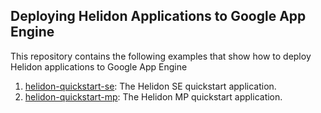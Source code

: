 ## Deploying Helidon Applications to Google App Engine

This repository contains the following examples that show how to deploy 
Helidon applications to Google App Engine

1. [helidon-quickstart-se](./helidon-quickstart-se): The Helidon SE quickstart 
   application.
2. [helidon-quickstart-mp](./helidon-quickstart-mp): The Helidon MP quickstart
   application.
